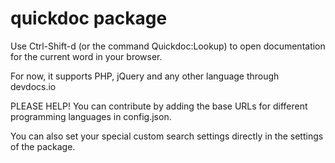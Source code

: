 # quickdoc package

Use Ctrl-Shift-d (or the command Quickdoc:Lookup) to open documentation for the current word in your browser.

For now, it supports PHP, jQuery and any other language through devdocs.io

PLEASE HELP! You can contribute by adding the base URLs for different programming languages in config.json.

You can also set your special custom search settings directly in the settings of the package.
